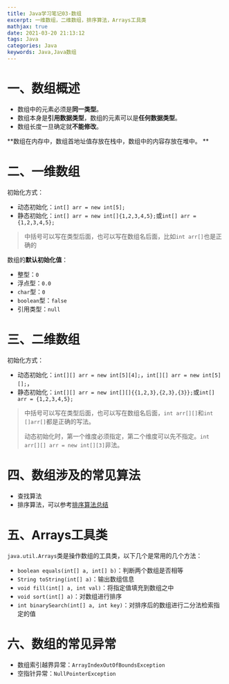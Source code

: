 ```yaml
---
title: Java学习笔记03-数组
excerpt: 一维数组，二维数组，排序算法，Arrays工具类
mathjax: true
date: 2021-03-20 21:13:12
tags: Java
categories: Java
keywords: Java,Java数组
---
```


# 一、数组概述

* 数组中的元素必须是**同一类型**。
* 数组本身是**引用数据类型**，数组的元素可以是**任何数据类型**。
* 数组长度一旦确定就**不能修改**。

**数组在内存中，数组首地址值存放在栈中，数组中的内容存放在堆中。 **

# 二、一维数组

初始化方式：

* 动态初始化：`int[] arr = new int[5];`
* 静态初始化：`int[] arr = new int[]{1,2,3,4,5};`或`int[] arr = {1,2,3,4,5};`

> 中括号可以写在类型后面，也可以写在数组名后面，比如`int arr[]`也是正确的

数组的**默认初始化值**：

* 整型：`0`
* 浮点型：`0.0`
* `char`型：`0`
* `boolean`型：`false`
* 引用类型：`null`

# 三、二维数组

初始化方式：

* 动态初始化：`int[][] arr = new int[5][4];`，`int[][] arr = new int[5][];`，
* 静态初始化：`int[][] arr = new int[][]{{1,2,3},{2,3},{3}};`或`int[] arr = {1,2,3,4,5};`

> 中括号可以写在类型后面，也可以写在数组名后面，`int arr[][]`和`int []arr[]`都是正确的写法。
>
> 动态初始化时，第一个维度必须指定，第二个维度可以先不指定。`int arr[][] arr = new int[][3]`非法。

# 四、数组涉及的常见算法

* 查找算法
* 排序算法，可以参考[排序算法总结](https://kangshitao.github.io/2020/12/27/rank-algorithm/)

# 五、Arrays工具类

`java.util.Arrays`类是操作数组的工具类，以下几个是常用的几个方法：

* `boolean equals(int[] a, int[] b)`：判断两个数组是否相等
* `String toString(int[] a)`：输出数组信息
* `void fill(int[] a, int val)`：将指定值填充到数组之中
* `void sort(int[] a)`：对数组进行排序
* `int binarySearch(int[] a, int key)`：对排序后的数组进行二分法检索指定的值

# 六、数组的常见异常

* 数组索引越界异常：`ArrayIndexOutOfBoundsException`
* 空指针异常：`NullPointerException`